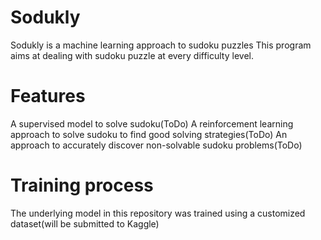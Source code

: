 # Sodukly
Sodukly is a machine learning approach to sudoku puzzles This program aims at dealing with sudoku puzzle at every difficulty level.


# Features
A supervised model to solve sudoku(ToDo)
A reinforcement learning approach to solve sudoku to find good solving strategies(ToDo)
An approach to accurately discover non-solvable sudoku problems(ToDo)


# Training process
The underlying model in this repository was trained using a customized dataset(will be submitted to Kaggle)

